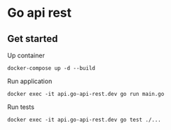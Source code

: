 # Go api rest

## Get started

Up container

`docker-compose up -d --build`

Run application

`docker exec -it api.go-api-rest.dev go run main.go`

Run tests

`docker exec -it api.go-api-rest.dev go test ./...`